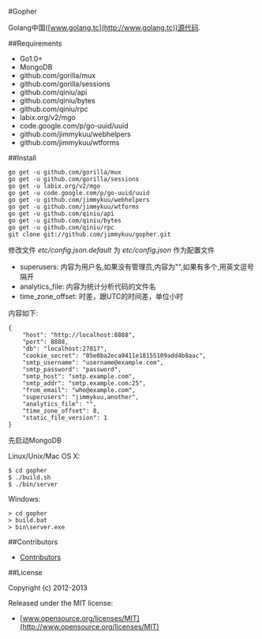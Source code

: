 #Gopher

Golang中国([www.golang.tc](http://www.golang.tc))源代码.

##Requirements

- Go1.0+
- MongoDB
- github.com/gorilla/mux
- github.com/gorilla/sessions
- github.com/qiniu/api
- github.com/qiniu/bytes
- github.com/qiniu/rpc
- labix.org/v2/mgo
- code.google.com/p/go-uuid/uuid
- github.com/jimmykuu/webhelpers
- github.com/jimmykuu/wtforms

##Install

    go get -u github.com/gorilla/mux
    go get -u github.com/gorilla/sessions
    go get -u labix.org/v2/mgo
    go get -u code.google.com/p/go-uuid/uuid
    go get -u github.com/jimmykuu/webhelpers
    go get -u github.com/jimmykuu/wtforms
    go get -u github.com/qiniu/api
    go get -u github.com/qiniu/bytes
    go get -u github.com/qiniu/rpc
    git clone git://github.com/jimmykuu/gopher.git

修改文件 *etc/config.json.default* 为 *etc/config.json* 作为配置文件

- superusers: 内容为用户名,如果没有管理员,内容为"",如果有多个,用英文逗号隔开
- analytics_file: 内容为统计分析代码的文件名
- time_zone_offset: 时差，跟UTC的时间差，单位小时

内容如下:

    {
        "host": "http://localhost:8888",
        "port": 8888,
        "db": "localhost:27017",
        "cookie_secret": "05e0ba2eca9411e18155109add4b8aac",
        "smtp_username": "username@example.com",
        "smtp_password": "password",
        "smtp_host": "smtp.example.com",
        "smtp_addr": "smtp.example.com:25",
        "from_email": "who@example.com",
        "superusers": "jimmykuu,another",
        "analytics_file": "",
        "time_zone_offset": 8,
        "static_file_version": 1
    }

先启动MongoDB

Linux/Unix/Mac OS X:

    $ cd gopher
    $ ./build.sh
    $ ./bin/server

Windows:

    > cd gopher
    > build.bat
    > bin\server.exe

##Contributors

- [Contributors](https://github.com/jimmykuu/gopher/graphs/contributors)


##License

Copyright (c) 2012-2013

Released under the MIT license:

- [www.opensource.org/licenses/MIT](http://www.opensource.org/licenses/MIT)


